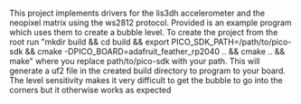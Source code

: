 This project implements drivers for the lis3dh accelerometer and the neopixel matrix using the ws2812 protocol. Provided is an example program which uses them to create a bubble level. To create the project from the root run "mkdir build && cd build && export PICO_SDK_PATH=/path/to/pico-sdk && cmake -DPICO_BOARD=adafruit_feather_rp2040 .. && cmake .. && make" where you replace path/to/pico-sdk with your path. This will generate a uf2 file in the created build directory to program to your board. The level sensitivity makes it very difficult to get the bubble to go into the corners but it otherwise works as expected